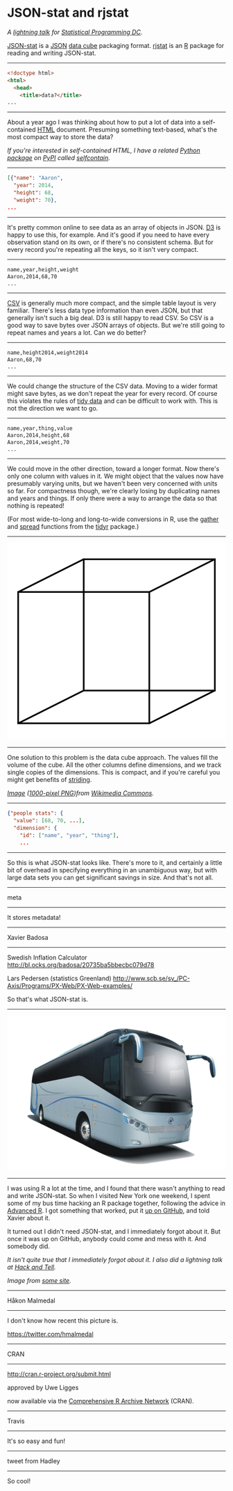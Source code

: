 # JSON-stat and rjstat

*A [lightning talk](http://www.meetup.com/stats-prog-dc/events/177772502/) for [Statistical Programming DC](http://www.meetup.com/stats-prog-dc/).*

[JSON-stat](http://json-stat.org/) is a [JSON](http://json.org/) [data cube](http://en.wikipedia.org/wiki/Data_cube) packaging format. [rjstat](https://github.com/ajschumacher/rjstat) is an [R](http://www.r-project.org/) package for reading and writing JSON-stat.

-----

```html
<!doctype html>
<html>
  <head>
    <title>data?</title>
...
```

-----

About a year ago I was thinking about how to put a lot of data into a self-contained [HTML](http://en.wikipedia.org/wiki/HTML) document. Presuming something text-based, what's the most compact way to store the data?

*If you're interested in self-contained HTML, I have a related [Python](https://www.python.org/) [package](https://pypi.python.org/pypi/selfcontain/) on [PyPI](https://pypi.python.org/) called [selfcontain](https://github.com/ajschumacher/selfcontain).*

-----

```json
[{"name": "Aaron",
  "year": 2014,
  "height": 68,
  "weight": 70},
...
```

-----

It's pretty common online to see data as an array of objects in JSON. [D3](http://d3js.org/) is happy to use this, for example. And it's good if you need to have every observation stand on its own, or if there's no consistent schema. But for every record you're repeating all the keys, so it isn't very compact.

-----

```nohighlight
name,year,height,weight
Aaron,2014,68,70
...
```

-----

[CSV](http://en.wikipedia.org/wiki/Comma-separated_values) is generally much more compact, and the simple table layout is very familiar. There's less data type information than even JSON, but that generally isn't such a big deal. D3 is still happy to read CSV. So CSV is a good way to save bytes over JSON arrays of objects. But we're still going to repeat names and years a lot. Can we do better?

-----

```nohighlight
name,height2014,weight2014
Aaron,68,70
...
```

-----

We could change the structure of the CSV data. Moving to a wider format might save bytes, as we don't repeat the year for every record. Of course this violates the rules of [tidy data](http://vita.had.co.nz/papers/tidy-data.pdf) and can be difficult to work with. This is not the direction we want to go.

-----

```nohighlight
name,year,thing,value
Aaron,2014,height,68
Aaron,2014,weight,70
...
```

-----

We could move in the other direction, toward a longer format. Now there's only one column with values in it. We might object that the values now have presumably varying units, but we haven't been very concerned with units so far. For compactness though, we're clearly losing by duplicating names and years and things. If only there were a way to arrange the data so that nothing is repeated!

(For most wide-to-long and long-to-wide conversions in R, use the [gather](http://rpackages.ianhowson.com/cran/tidyr/man/gather.html) and [spread](http://rpackages.ianhowson.com/cran/tidyr/man/spread.html) functions from the [tidyr](https://github.com/hadley/tidyr) package.)

-----

![cube](cube.png)

-----

One solution to this problem is the data cube approach. The values fill the volume of the cube. All the other columns define dimensions, and we track single copies of the dimensions. This is compact, and if you're careful you might get benefits of [striding](http://en.wikipedia.org/wiki/Stride_of_an_array).

*[Image](http://commons.wikimedia.org/wiki/File:Necker_cube.svg) ([1000-pixel PNG](http://upload.wikimedia.org/wikipedia/commons/thumb/e/e7/Necker_cube.svg/1000px-Necker_cube.svg.png))from [Wikimedia Commons](http://commons.wikimedia.org/).*

-----

```json
{"people stats": {
  "value": [68, 70, ...],
  "dimension": {
    "id": ["name", "year", "thing"],
    ...
```

-----

So this is what JSON-stat looks like. There's more to it, and certainly a little bit of overhead in specifying everything in an unambiguous way, but with large data sets you can get significant savings in size. And that's not all.

-----

meta

-----

It stores metadata!

-----

Xavier Badosa

-----

Swedish Inflation Calculator
http://bl.ocks.org/badosa/20735ba5bbecbc079d78

Lars Pedersen (statistics Greenland)
http://www.scb.se/sv_/PC-Axis/Programs/PX-Web/PX-Web-examples/

So that's what JSON-stat is.

-----

![bus](bus.png)

-----

I was using R a lot at the time, and I found that there wasn't anything to read and write JSON-stat. So when I visited New York one weekend, I spent some of my bus time hacking an R package together, following the advice in [Advanced R](http://adv-r.had.co.nz/). I got something that worked, put it [up on GitHub](https://github.com/ajschumacher/rjstat), and told Xavier about it.

It turned out I didn't need JSON-stat, and I immediately forgot about it. But once it was up on GitHub, anybody could come and mess with it. And somebody did.

*It isn't quite true that I immediately forgot about it. I also did a lightning talk at [Hack and Tell](http://dc.hackandtell.org/2013/11/21/round-3.html).*

*Image from [some site](http://agendadirectaonline.com/wp-content/uploads/2012/06/Bus-up-to-55-pax..png).*

-----

Håkon Malmedal

-----

I don't know how recent this picture is.

https://twitter.com/hmalmedal

-----

CRAN

-----

http://cran.r-project.org/submit.html

approved by Uwe Ligges

now available via the [Comprehensive R Archive Network](http://cran.r-project.org/) (CRAN).

-----

Travis

-----

It's so easy and fun!

-----

tweet from Hadley

-----

So cool!
